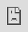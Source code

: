 <iframe src="https://thespacetoolkit.pythonanywhere.com/index.html" style="position:fixed; top:0; left:0; bottom:0; right:0; width:100%; height:100%; border:none; margin:0; padding:0; overflow:hidden; z-index:999999;">
    Please use a browser that supports iFrames.
</iframe>
<a href="https://github.com/akashkolakkal/"><img src="https://komarev.com/ghpvc/?username=akashkolakkal&label=Profile%20views&color=blue&style=flat-square" alt="akashkolakkal" /></a>
